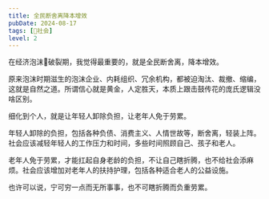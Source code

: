 ```yaml
---
title: 全民断舍离降本增效
pubDate: 2024-08-17
tags: [👫社会]
level: 2
---
```


在经济泡沫🫧破裂期，我觉得最重要的，就是全民断舍离，降本增效。

原来泡沫时期滋生的泡沫企业、内耗组织、冗余机构，都被迫淘汰、裁撤、缩编，这就是自然之道。所谓信心就是黄金，人定胜天，本质上跟击鼓传花的庞氏逻辑没啥区别。

细化到个人，就是让年轻人卸除负担，让老年人免于劳累。

年轻人卸除的负担，包括各种负债、消费主义、人情世故等，断舍离，轻装上阵。社会应该减轻年轻人的工作压力和时间，多些时间照顾自己、孩子和老人。

老年人免于劳累，才能扛起自身老龄的负担，不让自己瞎折腾，也不给社会添麻烦。社会应该增加对老年人的扶持护理，包括各种适合老人的公益设施。

也许可以说，宁可穷一点而无所事事，也不可瞎折腾而负重劳累。
